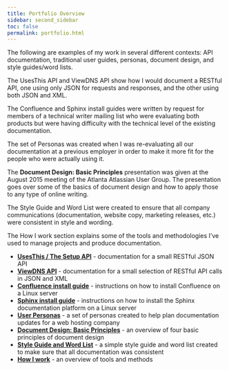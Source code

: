 ```yaml
---
title: Portfolio Overview
sidebar: second_sidebar
toc: false
permalink: portfolio.html
---
```


The following are examples of my work in several different contexts: API documentation, traditional user guides, personas, document design, and style guides/word lists.  

The UsesThis API and ViewDNS API show how I would document a RESTful API, one using only JSON for requests and responses, and the other using both JSON and XML. 

The Confluence and Sphinx install guides were written by request for members of a technical writer mailing list who were evaluating both products but were having difficulty with the technical level of the existing documentation. 

The set of Personas was created when I was re-evaluating all our documentation at a previous employer in order to make it more fit for the people who were actually using it. 

The **Document Design: Basic Principles** presentation was given at the August 2015 meeting of the Atlanta Atlassian User Group. The presentation goes over some of the basics of document design and how to apply those to any type of online writing. 

The Style Guide and Word List were created to ensure that all company communications (documentation, website copy, marketing releases, etc.) were consistent in style and wording. 

The How I work section explains some of the tools and methodologies I’ve used to manage projects and produce documentation.
 
* [**UsesThis / The Setup API**](/uses-this-api.html) - documentation for a small RESTful JSON API 
* [**ViewDNS API**](/viewdns-api.html) - documentation for a small selection of RESTful API calls in JSON and XML
* [**Confluence install guide**](/confluence_install.html) - instructions on how to install Confluence on a Linux server 
* [**Sphinx install guide**](sphinx_install.html) - instructions on how to install the Sphinx documentation platform on a Linux server 
* [**User Personas**](/personas.html) - a set of personas created to help plan documentation updates for a web hosting company 
* [**Document Design: Basic Principles**](/doc_design.html)  - an overview of four basic principles of document design   
* [**Style Guide and Word List**](/styleguide-wordlist.html) - a simple style guide and word list created to make sure that all documentation was consistent 
* [**How I work**](/how_work.html) - an overview of  tools and methods 


